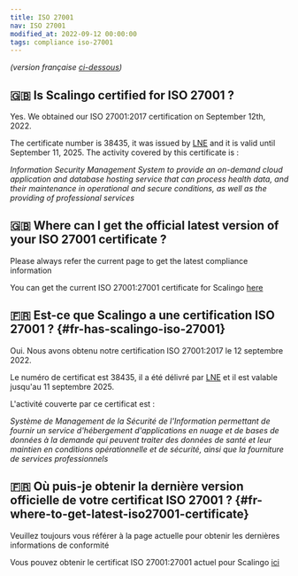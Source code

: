 ```yaml
---
title: ISO 27001
nav: ISO 27001
modified_at: 2022-09-12 00:00:00
tags: compliance iso-27001
---
```

*(version française [ci-dessous](./2000-01-01-iso27001.md#fr-has-scalingo-iso-27001))*

## 🇬🇧 Is Scalingo certified for ISO 27001 ?

Yes. We obtained our ISO 27001:2017 certification on September 12th, 2022.

The certificate number is 38435, it was issued by [LNE](https://www.lne.fr/) and it is valid until September 11, 2025.
The activity covered by this certificate is :

*Information Security Management System to provide an on-demand cloud application and database hosting service that can
process health data, and their maintenance in operational and secure conditions, as well as the providing of professional
services*

## 🇬🇧 Where can I get the official latest version of your ISO 27001 certificate ?

Please always refer the current page to get the latest compliance information

You can get the current ISO 27001:27001 certificate for Scalingo [here](https://cdn.scalingo.com/documents/20220912-scalingo-iso27001-lne-certificate-38435-rev0.pdf)

## 🇫🇷 Est-ce que Scalingo a une certification ISO 27001 ? {#fr-has-scalingo-iso-27001}

Oui. Nous avons obtenu notre certification ISO 27001:2017 le 12 septembre 2022.

Le numéro de certificat est 38435, il a été délivré par [LNE](https://www.lne.fr/) et il est valable jusqu'au 11 septembre 2025.

L'activité couverte par ce certificat est :

*Système de Management de la Sécurité de l'Information permettant de fournir un service d'hébergement d'applications en
nuage et de bases de données à la demande qui peuvent traiter des données de santé et leur maintien en conditions
opérationnelle et de sécurité, ainsi que la fourniture de services professionnels*

## 🇫🇷 Où puis-je obtenir la dernière version officielle de votre certificat ISO 27001 ? {#fr-where-to-get-latest-iso27001-certificate}

Veuillez toujours vous référer à la page actuelle pour obtenir les dernières informations de conformité

Vous pouvez obtenir le certificat ISO 27001:27001 actuel pour Scalingo [ici](https://cdn.scalingo.com/documents/20220912-scalingo-iso27001-lne-certificate-38435-rev0.pdf)
